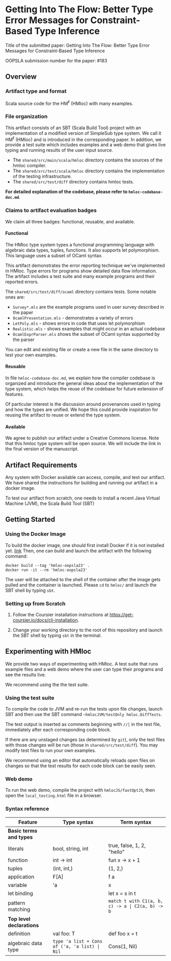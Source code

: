# Getting Into The Flow: Better Type Error Messages for Constraint-Based Type Inference

Title of the submitted paper: Getting Into The Flow: Better Type Error Messages for Constraint-Based Type Inference

OOPSLA submission number for the paper: #183

## Overview

### Artifact type and format

Scala source code for the HM<sup>ℓ</sup> (HMloc) with many examples.

### File organization

This artifact consists of an SBT (Scala Build Tool) project with an implementation of
a modified version of SimpleSub type system. We call it  HM<sup>ℓ</sup> (HMloc) and is
introduced in the corresponding paper. In addition, we provide a test suite which
includes examples and a web demo that gives live typing and running results
of the user input source.

- The `shared/src/main/scala/hmloc` directory contains the sources of the hmloc compiler.
- The `shared/src/test/scala/hmloc` directory contains the implementation of the testing infrastructure.
- The `shared/src/test/diff` directory contains hmloc tests.

**For detailed explanation of the codebase, please refer to `hmloc-codebase-doc.md`**.

### Claims to artifact evaluation badges

We claim all three badges: functional, reusable, and available.

#### Functional

The HMloc type system types a functional programming language with algebraic
data types, tuples, functions. It also supports let polymorphism. This language
uses a subset of OCaml syntax.

This artifact demonstrates the error reporting technique we've implemented in
HMloc. Type errors for programs show detailed data flow information. The artifact
includes a test suite and many example programs and their reported errors.

The `shared/src/test/diff/ocaml` directory contains tests. Some notable ones are:
  - `Survey*.mls` are the example programs used in user survey described in the paper
  - `OcamlPresentation.mls` - demonstrates a variety of errors
  - `LetPoly.mls` - shows errors in code that uses let polymorphism
  - `Realistic.mls` - shows examples that might occur in an actual codebase
  - `OcamlExprParser.mls` shows the subset of OCaml syntax supported by the parser

You can edit and existing file or create a new file in the same directory to test
your own examples.

#### Reusable

In file `hmloc-codebase-doc.md`,
we explain how the compiler codebase is organized and introduce the general ideas
about the implementation of the type system, which helps the reuse of the codebase for
future extension of features.

Of particular interest is the discussion around provenances used in typing and how
the types are unified. We hope this could provide inspiration for reusing the
artifact to reuse or extend the type system.

#### Available

We agree to publish our artifact under a Creative Commons license.
Note that this hmloc type system will be open source.
We will include the link in the final version of the manuscript.

## Artifact Requirements

Any system with Docker available can access, compile, and test our artifact.
We have shared the instructions for building and running our artifact in a
docker image.

To test our artifact from scratch, one needs to install
a recent Java Virtual Machine (JVM), the Scala Build Tool (SBT)

## Getting Started

### Using the Docker Image

To build the docker image, one should first install Docker if it is not installed yet. [link](https://docs.docker.com/engine/install/)
Then, one can build and launch the artifact with the following command:

```
docker build --tag 'hmloc-oopsla23' .
docker run -it --rm 'hmloc-oopsla23'
```

The user will be attached to the shell of the container after the image gets pulled and the container is launched.
Please `cd` to `hmloc/` and launch the SBT shell by typing `sbt`.

### Setting up from Scratch

1. Follow the Coursier installation instructions at https://get-coursier.io/docs/cli-installation.

2. Change your working directory to the root of this repository and
   launch the SBT shell by typing `sbt` in the terminal.

## Experimenting with HMloc

We provide two ways of experimenting with HMloc. A test suite that runs example files and a web demo where the user can type their programs and see the results live.

We recommend using the the test suite.

### Using the test suite

To compile the code to JVM and re-run the tests upon file changes,
launch SBT and then use the SBT command `~hmlocJVM/testOnly hmloc.DiffTests`.

The test output is inserted as comments beginning with `//│` in the test file,
immediately after each corresponding code block.

If there are any unstaged changes (as determined by `git`),
only the test files with those changes will be run (those in `shared/src/test/diff`). You may modify test files to run your own examples.

We recommend using an editor that automatically reloads open files on changes so that the test results for each code block can be easily seen.

### Web demo

To run the web demo, compile the project with `hmlocJS/fastOptJS`, 
then open the `local_testing.html` file in a browser.

### Syntax reference

| **Feature** | **Type syntax** | **Term syntax** |
| -- | -- | -- |
| **Basic terms and types** | | |
| literals | bool, string, int | true, false, 1, 2, "hello" |
| function | int -> int | fun x -> x + 1 |
| tuples | (int, int,) | (1, 2,) |
| application | F[A] | f a |
| variable | 'a | x |
| let binding | | let x = s in t |
| pattern matching | | `match t with C1(a, b, c) -> a \| C2(a, b) -> b` |
| **Top level declarations** | | |
| definition | val foo: T | def foo x = t |
| algebraic data type | `type 'a list = Cons of ('a, 'a list) \| Nil` | Cons(1, Nil) |
